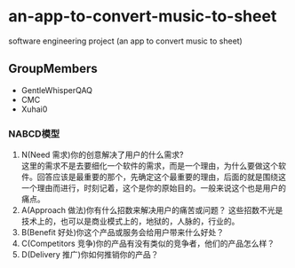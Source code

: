 # an-app-to-convert-music-to-sheet
software engineering project (an app to convert music to sheet)
## GroupMembers
- GentleWhisperQAQ
- CMC
- Xuhai0
### NABCD模型
1. N(Need 需求)你的创意解决了用户的什么需求?    
这里的需求不是去要细化一个软件的需求，而是一个理由，为什么要做这个软件。回答应该是最重要的那个，先确定这个最重要的理由，后面的就是围绕这一个理由而进行，时刻记着，这个是你的原始目的。一般来说这个也是用户的痛点。
2. A(Approach 做法)你有什么招数来解决用户的痛苦或问题？
这些招数不光是技术上的，也可以是商业模式上的，地狱的，人脉的，行业的。
3. B(Benefit 好处)你这个产品或服务会给用户带来什么好处？
4. C(Competitors 竞争)你的产品有没有类似的竞争者，他们的产品怎么样？
5. D(Delivery 推广)你如何推销你的产品？
